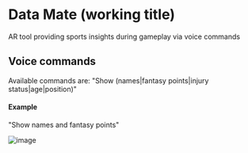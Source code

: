 # Data Mate (working title)
AR tool providing sports insights during gameplay via voice commands

## Voice commands

Available commands are: "Show (names|fantasy points|injury status|age|position)"

#### Example
"Show names and fantasy points"

![image](https://github.com/beabout/DataLayer/assets/22066972/3d44a522-69f4-424d-ad60-b6be08198093)

